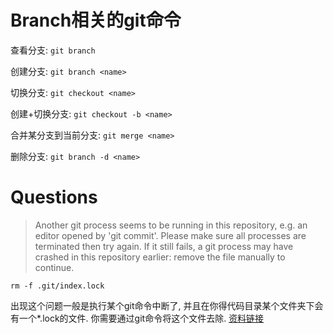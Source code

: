 # Branch相关的git命令

查看分支: `git branch`

创建分支: `git branch <name>`

切换分支: `git checkout <name>`

创建+切换分支: `git checkout -b <name>`

合并某分支到当前分支: `git merge <name>`

删除分支: `git branch -d <name>`

# Questions 
>Another git process seems to be running in this repository, e.g. an editor opened by 'git commit'. Please make sure all processes
are terminated then try again. If it still fails, a git process
may have crashed in this repository earlier:
remove the file manually to continue.

`rm -f .git/index.lock`

出现这个问题一般是执行某个git命令中断了, 并且在你得代码目录某个文件夹下会有一个*.lock的文件. 你需要通过git命令将这个文件去除.
[资料链接](https://stackoverflow.com/questions/38004148/another-git-process-seems-to-be-running-in-this-repository)

